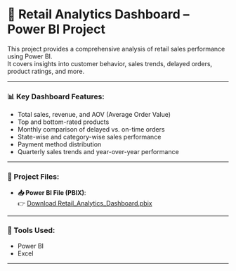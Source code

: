 # 🛒 Retail Analytics Dashboard – Power BI Project

This project provides a comprehensive analysis of retail sales performance using Power BI.  
It covers insights into customer behavior, sales trends, delayed orders, product ratings, and more.

---

### 📊 Key Dashboard Features:
- Total sales, revenue, and AOV (Average Order Value)
- Top and bottom-rated products
- Monthly comparison of delayed vs. on-time orders
- State-wise and category-wise sales performance
- Payment method distribution
- Quarterly sales trends and year-over-year performance

---

### 📂 Project Files:
- **📥 Power BI File (PBIX)**:  
  👉 [Download Retail_Analytics_Dashboard.pbix](https://drive.google.com/file/d/1kPHR4gG5JOogqZOzKLuu0IvYyNehwqjJ/view?usp=drive_link)

---

### 📎 Tools Used:
- Power BI
- Excel

---

